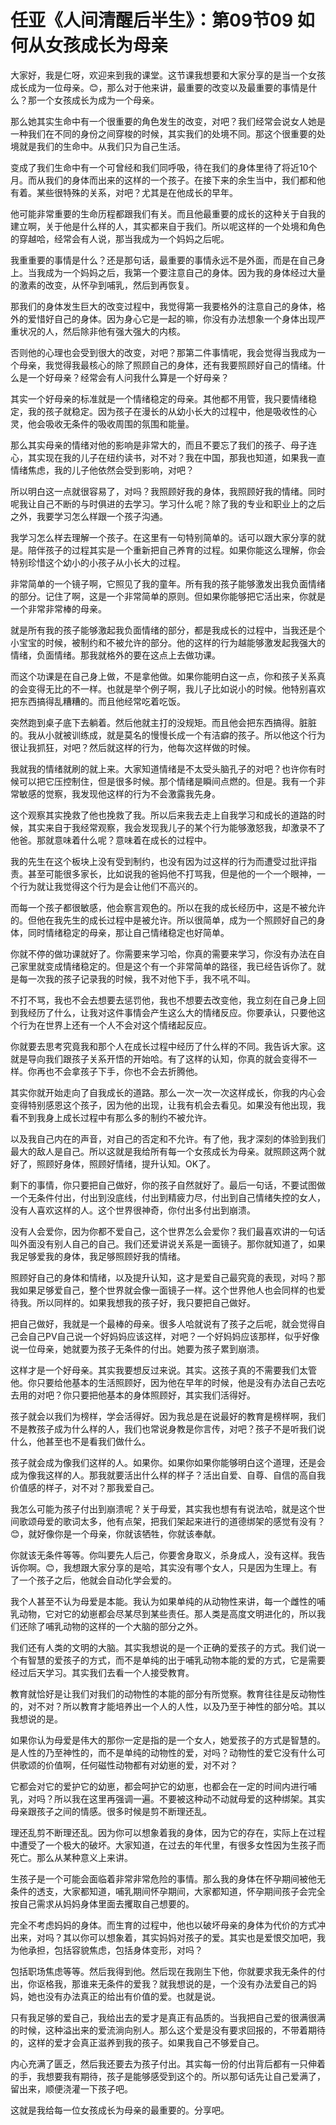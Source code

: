 # 任亚《人间清醒后半生》：第09节09 如何从女孩成长为母亲

大家好，我是仁呀，欢迎来到我的课堂。这节课我想要和大家分享的是当一个女孩成长成为一位母亲。😊，那么对于他来讲，最重要的改变以及最重要的事情是什么？那一个女孩成长为成为一个母亲。

那么她其实生命中有一个很重要的角色发生的改变，对吧？我们经常会说女人她是一种我们在不同的身份之间穿梭的时候，其实我们的处境不同。那这个很重要的处境就是我们的生命中。从我们只为自己生活。

变成了我们生命中有一个可曾经和我们同呼吸，待在我们的身体里待了将近10个月。而从我们的身体而出来的这样的一个孩子。在接下来的余生当中，我们都和他有着。某些很特殊的关系，对吧？尤其是在他成长的早年。

他可能非常重要的生命历程都跟我们有关。而且他最重要的成长的这种关于自我的建立啊，关于他是什么样的人，其实都来自于我们。所以呢这样的一个处境和角色的穿越哈，经常会有人说，那当我成为一个妈妈之后呢。

我重重要的事情是什么？还是那句话，最重要的事情永远不是外面，而是在自己身上。当我成为一个妈妈之后，我第一个要注意自己的身体。因为我的身体经过大量的激素的改变，从怀孕到哺乳，然后到再恢复。

那我们的身体发生巨大的改变过程中，我觉得第一我要格外的注意自己的身体，格外的爱惜好自己的身体。因为身心它是一起的嘛，你没有办法想象一个身体出现严重状况的人，然后除非他有强大强大的内核。

否则他的心理也会受到很大的改变，对吧？那第二件事情呢，我会觉得当我成为一个母亲，我觉得我最核心的除了照顾自己的身体，还有我要照顾好自己的情绪。什么是一个好母亲？经常会有人问我什么算是一个好母亲？

其实一个好母亲的标准就是一个情绪稳定的母亲。其他都不用管，我只要情绪稳定，我的孩子就稳定。因为孩子在漫长的从幼小长大的过程中，他是吸收性的心灵，他会吸收无条件的吸收周围的氛围和能量。

那么其实母亲的情绪对他的影响是非常大的，而且不要忘了我们的孩子、母子连心，其实现在我的儿子在纽约读书，对不对？我在中国，那我也知道，如果我一直情绪焦虑，我的儿子他依然会受到影响，对吧？

所以明白这一点就很容易了，对吗？我照顾好我的身体，我照顾好我的情绪。同时呢我让自己不断的与时俱进的去学习。学习什么呢？除了我的专业和职业上的之后之外，我要学习怎么样跟一个孩子沟通。

我学习怎么样去理解一个孩子。在这里有一句特别简单的。话可以跟大家分享的就是。陪伴孩子的过程其实是一个重新把自己养育的过程。如果你能这么理解，你会特别珍惜这个幼小的小孩子从小长大的过程。

非常简单的一个镜子啊，它照见了我的童年。所有我的孩子能够激发出我负面情绪的部分。记住了啊，这是一个非常简单的原则。但如果你能够把它活出来，你就是一个非常非常棒的母亲。

就是所有我的孩子能够激起我负面情绪的部分，都是我成长的过程中，当我还是个小宝宝的时候，被制约和不被允许的部分。他的这样的行为越能够激发起我强大的情绪，负面情绪。那我就格外的要在这点上去做功课。

而这个功课是在自己身上做，不是拿他做。如果你能明白这一点，你和孩子关系真的会变得无比的不一样。也就是举个例子啊，我儿子比如说小的时候。他特别喜欢把东西搞得乱糟糟的。而且他经常吃着吃饭。

突然跑到桌子底下去躺着。然后他就主打的没规矩。而且他会把东西搞得。脏脏的。我从小就被训练成，就是莫名的慢慢长成一个有洁癖的孩子。所以他这个行为很让我抓狂，对吧？然后就这样的行为，他每次这样做的时候。

我就我的情绪就刷的就上来。大家知道情绪是不太受头脑孔子的对吧？也许你有时候可以把它压控制住，但是很多时候。那个情绪是瞬间点燃的。但是。我有一个非常敏感的觉察，我发现他这样的行为不会激露我先身。

这个观察其实挽救了他也挽救了我。所以后来我去走上自我学习和成长的道路的时候，其实来自于我经常观察，我会发现我儿子的某个行为能够激怒我，却激录不了他爸。那就意味着什么呢？意味着在成长的过程中。

我的先生在这个板块上没有受到制约，也没有因为过这样的行为而遭受过批评指责。甚至可能很多家长，比如说我的爸妈他不打骂我，但是他的一个一个眼神，一个行为就让我觉得这个行为是会让他们不高兴的。

而每一个孩子都很敏感，他会察言观色的。所以在我的成长经历中，这是不被允许的。但他在我先生的成长过程中是被允许。所以很简单，成为一个照顾好自己的身体，同时情绪稳定的母亲，那让自己情绪稳定也好简单。

你就不停的做功课就好了。你需要来学习哈，你真的需要来学习，你没有办法在自己家里就变成情绪稳定的。但是这个有一个非常简单的路径，我已经告诉你了。就是每一次我的孩子记录我的时候，我不对他下手，我不吼不叫。

不打不骂，我也不会去想要去惩罚他，我也不想要去改变他，我立刻在自己身上回到我经历了什么，让我对这件事情会产生这么大的情绪反应。你要承认，只要他这个行为在世界上还有一个人不会对这个情绪起反应。

你就要去思考究竟我和那个人在成长过程中经历了什么样的不同。我告诉大家。这就是导向我们跟孩子关系开悟的开始哈。有了这样的认知，你真的就会变得不一样。你再也不会拿孩子下手，你也不会去折腾他。

其实你就开始走向了自我成长的道路。那么一次一次一次这样成长，你我的内心会变得特别感恩这个孩子，因为他的出现，让我有机会去看见。如果没有他出现，我看不到我身上成长过程中有那么多的制约不被允许。

以及我自己内在的声音，对自己的否定和不允许。有了他，我才深刻的体验到我们最大的敌人是自己。所以这就是我给所有每一个女孩成长为母亲。就照顾这两个就好了，照顾好身体，照顾好情绪，提升认知。OK了。

剩下的事情，你只要把自己做好，你的孩子自然就好了。最后一句话，不要试图做一个无条件付出，付出到没底线，付出到精疲力尽，付出到自己情绪失控的女人，没有人喜欢这样的人。这个世界很神奇，你付出多付出到崩溃。

没有人会爱你，因为你都不爱自己，这个世界怎么会爱你？我们最喜欢讲的一句话叫外面没有别人自己的自己。我们还爱讲说关系是一面镜子。那你就知道了，如果我足够爱我的身体，我足够照顾好我的情绪。

照顾好自己的身体和情绪，以及提升认知，这才是爱自己最究竟的表现，对吗？那我如果足够爱自己，整个世界就会像一面镜子一样。这个世界他人也会同样的也爱待我。所以同样的。如果我想我的孩子好，我只要把自己做好。

把自己做好，我就是一个最棒的母亲。很多人哈就说有了孩子之后呢，就会觉得自己会自己PV自己说一个好妈妈应该这样，对吧？一个好妈妈应该那样，似乎好像说一位母亲，她就要为孩子无条件的付出。她要为孩子累到崩溃。

这样才是一个好母亲。其实我要想反过来说。其实。这孩子真的不需要我们太管他。你只要给他基本的生活照顾好，因为他在早年的时候，他是没有办法自己去吃去用的对吧？你只要把他基本的身体照顾好，其实我们活得好。

孩子就会以我们为榜样，学会活得好。因为我总是在说最好的教育是榜样啊，我们不是教孩子成为什么样的人，我们也常说身教是你言传，对吧？孩子不是听我们说什么，他甚至也不是看我们做什么。

孩子就会成为像我们这样的人。如果你。如果你如果你能够明白这个道理，还是会成为像我这样的人。那我就要活出什么样的样子？活出自爱、自尊、自信的高自我价值感的样子，对不对？那我爱自己。

我怎么可能为孩子付出到崩溃呢？关于母爱，其实我也想有有说法哈，就是这个世间歌颂母爱的歌词太多，他有点架，把我们架起来进行的道德绑架的感觉有没有？😊，就好像你是一个母亲，你就该牺牲，你就该奉献。

你就该无条件等等。你叫要先人后己，你要舍身取义，杀身成人，没有这样。我告诉你啊。😊，我想跟大家分享的是哈，其实没有哪个女人，只是因为生理上。有了一个孩子之后，他就会自动化学会爱的。

我个人甚至不认为母爱是本能。我认为如果单纯的从动物性来讲，每一个雌性的哺乳动物，它对它的幼崽都会尽某尽到某些责任。那人类是高度文明进化的，所以我们还除了哺乳动物的这样的一个大脑的部分之外。

我们还有人类的文明的大脑。其实我想说的是一个正确的爱孩子的方式。我们说一个有智慧的爱孩子的方式，而不是单纯的出于哺乳动物本能的爱的方式，它是需要经过后天学习。其实我们去看一个人接受教育。

教育就恰好是让我们对我们的动物性的本能的部分有所觉察。教育往往是反动物性的，对不对？所以教育才能培养出一个人的人性，以及乃至于神性的部分哈。其以我想说的是。

如果你认为母爱是伟大的那你一定是指的是一个女人，她爱孩子的方式是智慧的。是人性的乃至神性的，而不是单纯的动物性的爱，对吗？动物性的爱它没有什么可供歌颂的价值啊，任何磁性动物都有对幼崽的爱，对不对？

它都会对它的爱护它的幼崽，都会呵护它的幼崽，也都会在一定的时间内进行哺乳，对吗？所以我在这里再强调一遍。不要被这种动不动就母爱的这种绑架。其实母亲跟孩子之间的情感。很多时候是剪不断理还乱。

理还乱剪不断理还乱。因为你可以想象着我的身体，因为它的存在，实际上在过程中遭受了一个极大的破坏。大家知道，在过去的年代里，有很多女性因为生孩子而死亡。那么从某种意义上来讲。

生孩子是一个可能会面临着非常非常危险的事情。那么我的身体在怀孕期间被他无条件的透支，大家都知道，哺乳期间怀孕期间，大家都知道，怀孕期间孩子会完全按自己需求从妈妈身体里面去攫取自己想要的。

完全不考虑妈妈的身体。而生育的过程中，他也以破坏母亲的身体为代价的方式冲出来，对吗？其以你可以想象着，其实妈妈对孩子的爱。其实也是爱恨交加吧，我为他承担，包括容貌焦虑，包括身体变形，对吗？

包括职场焦虑等等。然后我得到他。然后现在我刚生下他，你就要求我无条件的付出，你讴格我，那谁来无条件的爱我？就我想说的是，一个没有办法爱自己的妈妈，她也没有办法真正的给出有价值的爱。也就是说。

只有我足够的爱自己，我给出去的爱才是真正有品质的。当我把自己爱的很满很满的时候，这种溢出来的爱流淌向别人。那么这个爱是没有要求回报的，不带着期待的，这样的爱才会真正滋养到我的孩子。如果我自己不够爱自己。

内心充满了匮乏，然后我还要去为孩子付出。其实每一份的付出背后都有一只伸着的手，我想要我有期待，孩子是能够感受到这个的。所以那句话先让自己爱满了，留出来，顺便浇灌一下孩子吧。

这就是我给每一位女孩成长为母亲的最重要的。分享吧。